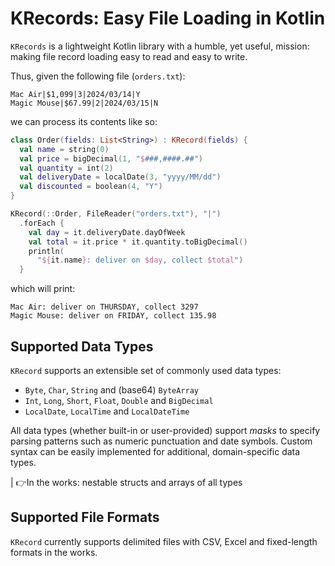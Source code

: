 # KRecords: Easy File Loading in Kotlin

`KRecords` is a lightweight Kotlin library with a humble, yet useful, mission:
making file record loading easy to read and easy to write.

Thus, given the following file (`orders.txt`):

````
Mac Air|$1,099|3|2024/03/14|Y
Magic Mouse|$67.99|2|2024/03/15|N
````

we can process its contents like so:

````kotlin
class Order(fields: List<String>) : KRecord(fields) {
  val name = string(0)
  val price = bigDecimal(1, "$###,####.##")
  val quantity = int(2)
  val deliveryDate = localDate(3, "yyyy/MM/dd")
  val discounted = boolean(4, "Y")
}

KRecord(::Order, FileReader("orders.txt"), "|")
  .forEach {
    val day = it.deliveryDate.dayOfWeek
    val total = it.price * it.quantity.toBigDecimal()
    println(
      "${it.name}: deliver on $day, collect $total")
  }
````

which will print:

```
Mac Air: deliver on THURSDAY, collect 3297
Magic Mouse: deliver on FRIDAY, collect 135.98
```

## Supported Data Types

`KRecord` supports an extensible set of commonly used data types:

- `Byte`, `Char`, `String` and (base64) `ByteArray`
- `Int`, `Long`, `Short`, `Float`, `Double` and `BigDecimal`
- `LocalDate`, `LocalTime` and `LocalDateTime`

All data types (whether built-in or user-provided) support _masks_ to specify
parsing patterns such as numeric punctuation and date symbols. Custom syntax
can be easily implemented for additional, domain-specific data types.

| 👉In the works: nestable structs and arrays of all types

## Supported File Formats

`KRecord` currently supports delimited files with CSV, Excel and 
fixed-length formats in the works.

